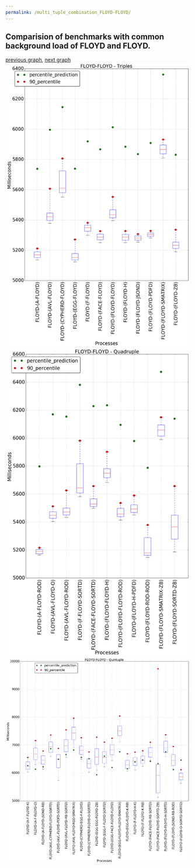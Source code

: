 ```yaml
---
permalink: /multi_tuple_combination_FLOYD-FLOYD/
---
```



 ## Comparision of benchmarks with common background load of FLOYD and FLOYD.

[previous graph](../multi_tuple_combination_FLOYD-FACE/), [next graph](../multi_tuple_combination_FLOYD-F/)
![graph figure](./images/triple/FLOYD/FLOYD-FLOYD_box.png)![graph figure](./images/quadruple/FLOYD/FLOYD-FLOYD_box.png)![graph figure](./images/quintuple/FLOYD/FLOYD-FLOYD_box.png)